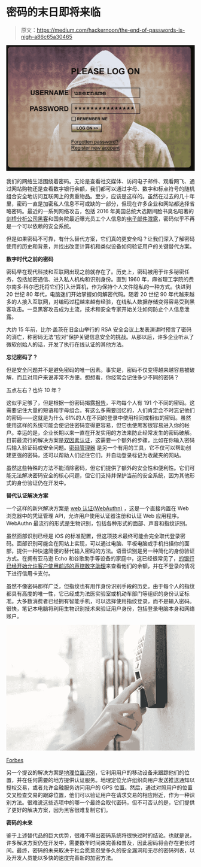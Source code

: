# 密码的末日即将来临

> 原文：<https://medium.com/hackernoon/the-end-of-passwords-is-nigh-a86c65a30465>

![](img/7722bc3f290444cc3e547dc781812706.png)

我们的网络生活围绕着密码。无论是查看社交媒体、访问电子邮件、观看网飞、通过网站购物还是查看数字银行余额，我们都可以通过字母、数字和标点符号的随机组合安全地访问互联网上的贵重物品。至少，应该是这样的。虽然在过去的几十年里，密码一直是加密私人信息不可或缺的一部分，但现在许多企业和网站都选择省略密码。最近的一系列网络攻击，包括 2016 年美国总统大选期间脸书臭名昭著的[剑桥分析公司黑客](https://www.theguardian.com/technology/2018/apr/08/facebook-to-contact-the-87-million-users-affected-by-data-breach)和国务院最近曝光员工个人信息的[电子邮件泄露](https://www.politico.com/story/2018/09/17/state-department-email-personal-information-792665)，密码似乎不再是一个可以依赖的安全系统。

但是如果密码不可靠，有什么替代方案，它们真的更安全吗？让我们深入了解密码使用的历史和背景，并找出改变计算机和类似设备如何验证用户的关键替代方案。

**数字时代之前的密码**

密码早在现代科技和互联网出现之前就存在了。历史上，密码被用于许多秘密任务，包括加密通信、进入私人机构和识别身份。直到 1960 年，麻省理工学院的费尔南多·科尔巴托将它们引入计算机，作为保持个人文件隐私的一种方式。快进到 20 世纪 80 年代，电脑迷们开始掌握如何解密代码。随着 20 世纪 90 年代越来越多的人接入互联网，对编码过程越来越有经验，在线私人数据存储变得容易受到黑客攻击。一旦黑客攻击成为主流，技术和安全专家开始关注如何防止个人信息泄露。

大约 15 年前，比尔·盖茨在旧金山举行的 RSA 安全会议上发表演讲时预言了密码的消亡，称密码无法“应对”保护关键信息安全的挑战。从那以后，许多企业听从了微软创始人的话，开发了执行在线认证的其他方法。

**忘记密码了？**

但是安全问题并不是避免密码的唯一因素。事实是，密码不仅变得越来越容易被破解，而且对用户来说非常不方便。想想看，你经常会记住多少不同的密码？

五点左右？也许 10 年？

这似乎足够了，但是根据一份密码揭露[报告](https://lp-cdn.lastpass.com/lporcamedia/document-library/lastpass/pdf/en/LastPass-Enterprise-The-Password-Expose-Ebook-v2.pdf)，平均每个人有 191 个不同的密码。这需要记住大量的短语和字母组合。有这么多需要回忆的，人们肯定会不时忘记他们的密码——这就是为什么 61%的人在不同的登录中使用相同或相似的密码。虽然使用这样的系统可能会使记住密码变得更容易，但它也使黑客很容易进入你的帐户。幸运的是，企业长期以来一直在开发实用的方法来防止经常发生的密码破解。目前最流行的解决方案是[双因素认证](https://www.cnet.com/news/two-factor-authentication-what-you-need-to-know-faq/)，这需要一个额外的步骤，比如在你输入密码后输入验证码或安全问题。[密码管理器](https://securingtomorrow.mcafee.com/consumer/consumer-threat-notices/security-world-password-day/) 是另一个有用的工具，它不仅可以帮助创建更强的密码，还可以帮助人们记住它们，并自动登录标记为收藏夹的网站。

虽然这些特殊的方法不能消除密码，但它们提供了额外的安全性和便利性。它们可能无法解决密码安全的核心问题，但它们支持并保护当前的安全系统，因为其他形式的身份验证仍在开发中。

**替代认证解决方案**

一个这样的新兴解决方案是 [web 认证(WebAuthn)](https://duo.com/blog/web-authentication-what-it-is-and-what-it-means-for-passwords) ，这是一个直接内置在 Web 浏览器中的凭证管理 API，允许用户使用认证器注册和认证 Web 应用程序。WebAuthn 最流行的形式是生物识别，包括各种形式的面部、声音和指纹识别。

虽然面部识别已经是 iOS 的标准配置，但这项技术最终可能会完全取代登录密码。面部识别可能会在网站上实现，可以通过电脑、平板电脑或手机扫描你的面部，提供一种快速简便的替代输入密码的方法。语音识别是另一种简化的身份验证方式。在拥有亚马逊 Echo 和谷歌助手等设备的家庭中，这已经很常见了，[的银行已经开始允许客户使用前述的声控数字助理](http://theinstitute.ieee.org/ieee-roundup/blogs/blog/banks-are-offering-voicerecognition-technology-to-replace-passwords)来查看他们的余额，并在不登录的情况下进行信用卡支付。

虽然不像密码那样广泛，但指纹也有用作身份识别手段的历史。由于每个人的指纹都具有高度的唯一性，它已经成为法医实验室或机动车部门等组织的身份认证标准。大多数消费者已经拥有智能手机，可以选择使用指纹登录，而不是输入密码。很快，笔记本电脑将利用生物识别技术来验证用户身份，包括登录电脑本身和网络账户。

![](img/8c776373ba9f3dbb590833cc803681dc.png)

[Forbes](https://www.forbes.com/sites/forbestechcouncil/2018/06/04/the-future-of-authentication-is-here/#7eafd4d9432e)

另一个提议的解决方案是[地理位置识别](https://www.forbes.com/sites/forbestechcouncil/2018/06/04/the-future-of-authentication-is-here/#969d2c1432e1)，它利用用户的移动设备来跟踪他们的位置，并在任何需要的地方提供认证服务。地理定位允许组织向用户发送推送通知以授权交易，或者允许金融服务访问用户的 GPS 位置。然后，通过对照用户的位置交叉检查交易的跟踪位置，他们可以验证用户在请求交易的相应附近，作为一种识别方法。很难说这些选项中的哪一个最终会取代密码，但不可否认的是，它们提供了更好的解决方案，因为黑客很难复制它们。

**密码的未来**

鉴于上述替代品的巨大优势，很难不得出密码系统将很快过时的结论。也就是说，许多解决方案仍在开发中，需要数年时间来完善和普及，因此密码将会存在更长时间。最终，密码的未来取决于社会愿意忍受多久的安全漏洞和无尽的密码列表，以及开发人员能以多快的速度完善新的加密方法。